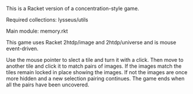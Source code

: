 This is a Racket version of a concentration-style game.

 Required collections: 
    lysseus/utils

 Main module: memory.rkt

 This game uses Racket 2htdp/image and 2htdp/universe and is mouse event-driven.

 Use the mouse pointer to slect a tile and turn it with a click. Then move to another tile and click it to match pairs of images. If the images match the tiles remain locked in place showing the images. If not the images are once more hidden and a new selection pairing continues. The game ends when all the pairs have been uncovered.
